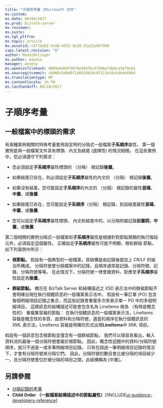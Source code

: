 ```yaml
---
title: "子順序考量 |Microsoft 文件"
ms.custom: 
ms.date: 06/08/2017
ms.prod: biztalk-server
ms.reviewer: 
ms.suite: 
ms.tgt_pltfrm: 
ms.topic: article
ms.assetid: c4f7aa81-5c08-4932-9e28-31e22e037999
caps.latest.revision: "6"
author: MandiOhlinger
ms.author: mandia
manager: anneta
ms.openlocfilehash: 0909a8d69f5079e493fbc579d6ef4b0ca56f9c61
ms.sourcegitcommit: cb908c540d8f1a692d01dc8f313e16cb4b4e696d
ms.translationtype: MT
ms.contentlocale: zh-TW
ms.lasthandoff: 09/20/2017
---
```

# <a name="child-order-considerations"></a>子順序考量

## <a name="requirements-for-header-in-a-flat-file"></a>一般檔案中的標頭的需求
有兩種案例相關的特殊考量套用設定時的分隔式一般檔案**子系順序**屬性。 第一個實例是與一般檔案文件具有標頭、內文及結尾 (選擇性) 的情況相關。 在這些實例中，您必須遵守下列需求：  
  
-   您必須設定**子系順序**屬性標頭的 （分隔） 根記錄**後置**。  
  
-   如果結尾已存在，則必須設定**子系順序**屬性的內文的 （分隔） 根記錄**後置**。  
  
-   如果沒有結尾，您可能設定**子系順序**的內文的 （分隔） 根記錄的屬性**首碼**，**中置**，或**後置**.  
  
-   如果結尾已存在，您可能設定**子系順序**（分隔） 根記錄，到該結尾屬性**首碼**，**中置**，或**後置**.  
  
-   您可以設定**子系順序**屬性標頭、 內文和結尾中的，以分隔附屬記錄**前置詞**，**中置**，或**後置**.  
  
 第二個相關的實例分隔式一般檔案和**子系順序**屬性是根據針對節點預期的執行階段元件，必須設定這個屬性。 正確設定**子系順序**屬性可能不明顯，根和群組 節點，如下列案例中所示：  
  
-   **根節點。** 假設有一個典型的一般檔案，其結構是由記錄後面加上 CR/LF 的組合所構成。 分隔符號會分隔檔案中的記錄，且順序通常是記錄、分隔符號、記錄、分隔符號等等。 在此情況下，分隔符號一律會跟資料，對應至**子系順序**屬性設定為**後置**。  
  
-   **群組節點。** 顯示在 BizTalk Server 和結構描述之 XSD 表示法中的群組節點不會明確出現在執行個體訊息的一般檔案表示法中。 假設有一筆訂單 (PO) 包含每個明細項目記錄之集合，而這些記錄會重複多次來表示單一 PO 中的多個明細項目。 這類訊息的結構描述可能會包含名為 LineItems 做為 （有時是概念性的） 重複集容器的節點： 在執行個體訊息的一般檔案表示法，LineItems 容器是概念性的本質，由資料和分隔符號，適當的順序在執行個體訊息的 XML 表示法，LineItems 容器是明確的形式出現**LineItems**中 XML 項目。  
  
 假設有一個訊息包含根節點並僅含有一個群組節點。 我們可以很容易看出，輸入資料流的最後一個分隔符號會屬於根節點。 因此，概念性迴圈中的資料/分隔符號順序，就只不過是一或多筆明細項目記錄。 只有在超過一筆明細項目記錄的情況下，才會有分隔符號來分隔它們。 因此，分隔符號的數目會比被分隔的項目組少一，且分隔符號會位於被分隔的項目之間，此結構稱為 [中置]。  
  
## <a name="see-also"></a>另請參閱  
-  [分隔記錄的考量](../core/delimited-record-considerations.md)   
-  **Child Order （一般檔案結構描述中的節點屬性）**[!INCLUDE[ui-guidance-developers-reference](../includes/ui-guidance-developers-reference.md)]